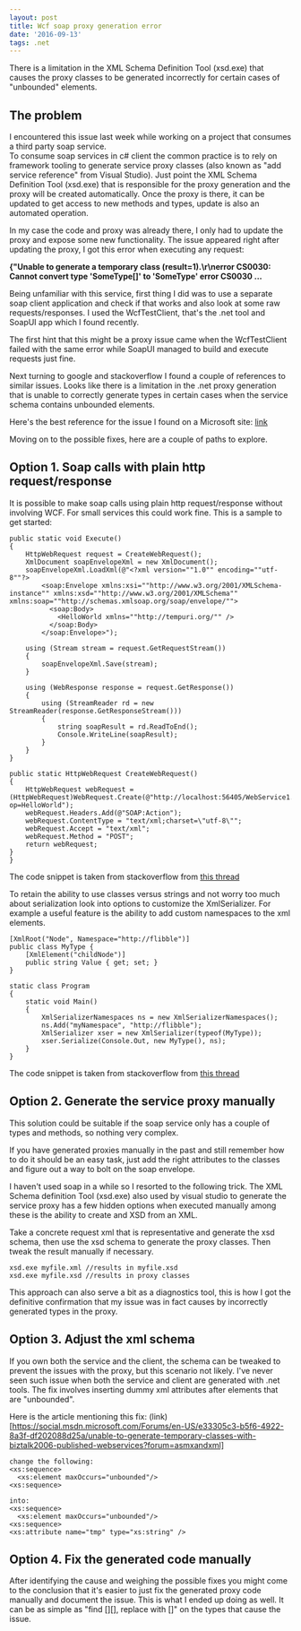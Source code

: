 ```yaml
---
layout: post
title: Wcf soap proxy generation error
date: '2016-09-13'
tags: .net
---
```


There is a limitation in the XML Schema Definition Tool (xsd.exe) that causes the proxy classes to be generated incorrectly for certain cases of "unbounded" elements.

## The problem

I encountered this issue last week while working on a project that consumes a third party soap service.  
To consume soap services in c# client the common practice is to rely on framework tooling to generate service proxy classes (also known as "add service reference" from Visual Studio). Just point the XML Schema Definition Tool (xsd.exe) that is responsible for the proxy generation and the proxy will be created automatically. Once the proxy is there, it can be updated to get access to new methods and types, update is also an automated operation.

In my case the code and proxy was already there, I only had to update the proxy and expose some new functionality. The issue appeared right after updating the proxy, I got this error when executing any request:

**{"Unable to generate a temporary class (result=1).\r\nerror CS0030: Cannot convert type 'SomeType[]' to 'SomeType' error CS0030 ...**

Being unfamiliar with this service, first thing I did was to use a separate soap client application and check if that works and also look at some raw requests/responses. I used the WcfTestClient, that's the .net tool and SoapUI app which I found recently.

The first hint that this might be a proxy issue came when the WcfTestClient failed with the same error while SoapUI managed to build and execute requests just fine.

Next turning to google and stackoverflow I found a couple of references to similar issues. Looks like there is a limitation in the .net proxy generation
that is unable to correctly generate types in certain cases when the service schema contains unbounded elements.

Here's the best reference for the issue I found on a Microsoft site: [link](https://social.msdn.microsoft.com/Forums/en-US/e33305c3-b5f6-4922-8a3f-df202088d25a/unable-to-generate-temporary-classes-with-biztalk2006-published-webservices?forum=asmxandxml)

Moving on to the possible fixes, here are a couple of paths to explore.

## Option 1. Soap calls with plain http request/response

It is possible to make soap calls using plain http request/response without involving WCF. For small services this could work fine. This is a sample to get started:

```
public static void Execute()
{
    HttpWebRequest request = CreateWebRequest();
    XmlDocument soapEnvelopeXml = new XmlDocument();
    soapEnvelopeXml.LoadXml(@"<?xml version=""1.0"" encoding=""utf-8""?>
        <soap:Envelope xmlns:xsi=""http://www.w3.org/2001/XMLSchema-instance"" xmlns:xsd=""http://www.w3.org/2001/XMLSchema"" xmlns:soap=""http://schemas.xmlsoap.org/soap/envelope/"">
          <soap:Body>
            <HelloWorld xmlns=""http://tempuri.org/"" />
          </soap:Body>
        </soap:Envelope>");

    using (Stream stream = request.GetRequestStream())
    {
        soapEnvelopeXml.Save(stream);
    }

    using (WebResponse response = request.GetResponse())
    {
        using (StreamReader rd = new StreamReader(response.GetResponseStream()))
        {
            string soapResult = rd.ReadToEnd();
            Console.WriteLine(soapResult);
        }
    }
}

public static HttpWebRequest CreateWebRequest()
{
    HttpWebRequest webRequest = (HttpWebRequest)WebRequest.Create(@"http://localhost:56405/WebService1.asmx?op=HelloWorld");
    webRequest.Headers.Add(@"SOAP:Action");
    webRequest.ContentType = "text/xml;charset=\"utf-8\"";
    webRequest.Accept = "text/xml";
    webRequest.Method = "POST";
    return webRequest;
}
}
```
The code snippet is taken from stackoverflow from [this thread](http://stackoverflow.com/questions/4791794/client-to-send-soap-request-and-received-response)


To retain the ability to use classes versus strings and not worry too much about serialization look into options to customize the XmlSerializer.
For example a useful feature is the ability to add custom namespaces to the xml elements.

```
[XmlRoot("Node", Namespace="http://flibble")]
public class MyType {
    [XmlElement("childNode")]
    public string Value { get; set; }
}

static class Program
{
    static void Main()
    {
        XmlSerializerNamespaces ns = new XmlSerializerNamespaces();
        ns.Add("myNamespace", "http://flibble");
        XmlSerializer xser = new XmlSerializer(typeof(MyType));
        xser.Serialize(Console.Out, new MyType(), ns);
    }
}
```
The code snippet is taken from stackoverflow from [this thread](http://stackoverflow.com/questions/2339782/xml-serialization-and-namespace-prefixes)


## Option 2. Generate the service proxy manually

This solution could be suitable if the soap service only has a couple of types and methods, so nothing very complex.

If you have generated proxies manually in the past and still remember how to do it should be an easy task, just add the right attributes to the classes and figure out a way to bolt on the soap envelope.

I haven't used soap in a while so I resorted to the following trick. The XML Schema definition Tool (xsd.exe) also used by visual studio to generate the service proxy has a few hidden options when executed manually among these is the ability to create and XSD from an XML.

Take a concrete request xml that is representative and generate the xsd schema, then use the xsd schema to generate the proxy classes. Then tweak the result manually if necessary.

```
xsd.exe myfile.xml //results in myfile.xsd
xsd.exe myfile.xsd //results in proxy classes
```

This approach can also serve a bit as a diagnostics tool, this is how I got the definitive confirmation that my issue was in fact causes by incorrectly generated types in the proxy.

## Option 3. Adjust the xml schema

If you own both the service and the client, the schema can be tweaked to prevent the issues with the proxy, but this scenario not likely. I've never seen such issue when both the service and client are generated with .net tools. The fix involves inserting dummy xml attributes after elements that are "unbounded".

Here is the article mentioning this fix: (link)[https://social.msdn.microsoft.com/Forums/en-US/e33305c3-b5f6-4922-8a3f-df202088d25a/unable-to-generate-temporary-classes-with-biztalk2006-published-webservices?forum=asmxandxml]

```
change the following:
<xs:sequence>
  <xs:element maxOccurs="unbounded"/>
<xs:sequence>

into:
<xs:sequence>
  <xs:element maxOccurs="unbounded"/>
<xs:sequence>
<xs:attribute name="tmp" type="xs:string" />
```

## Option 4. Fix the generated code manually

After identifying the cause and weighing the possible fixes you might come to the conclusion that it's easier to just fix the generated proxy code manually and document the issue. This is what I ended up doing as well. It can be as simple as "find [][], replace with []" on the types that cause the issue.
